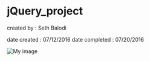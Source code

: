 # jQuery_project

created by : Seth Balodi

date created   : 07/12/2016
date completed : 07/20/2016



![My image](https://cloud.githubusercontent.com/assets/7054302/17007948/e0bd7b72-4eba-11e6-8987-ec9cd9de3820.png)






